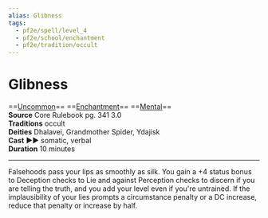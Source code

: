 ```yaml
---
alias: Glibness
tags:
  - pf2e/spell/level_4
  - pf2e/school/enchantment
  - pf2e/tradition/occult
---
```


# Glibness

==[Uncommon](Uncommon.md)== ==[Enchantment](Enchantment.md)== ==[Mental](Mental.md)==  
__Source__ Core Rulebook pg. 341 3.0  
**Traditions** occult  
**Deities** Dhalavei, Grandmother Spider, Ydajisk  
**Cast** ►► somatic, verbal  
**Duration** 10 minutes

---

Falsehoods pass your lips as smoothly as silk. You gain a +4 status bonus to Deception checks to Lie and against Perception checks to discern if you are telling the truth, and you add your level even if you're untrained. If the implausibility of your lies prompts a circumstance penalty or a DC increase, reduce that penalty or increase by half.
